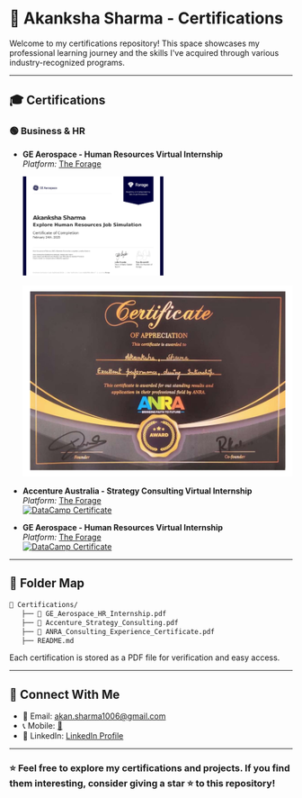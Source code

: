 # 📜 Akanksha Sharma - Certifications

Welcome to my certifications repository! This space showcases my professional learning journey and the skills I've acquired through various industry-recognized programs.

---

## 🎓 **Certifications**

### 🟢 **Business & HR**
- **GE Aerospace - Human Resources Virtual Internship**  
  *Platform:* [The Forage](https://github.com/akankshasharmahr/certificates/GE_Aerospace_HR_Internship.pdf)<br>
  
  <a href="https://github.com/akankshasharmahr/certificates/blob/main/Certifications/GE_Aerospace_HR_Internship" target="_blank">
    <img src="https://github.com/akankshasharmahr/certificates/blob/main/Certifications/thumb/GE_Aerospace_HR_Internship.jpg" alt="DataCamp Certificate" width="250px">
  </a>
 
   [![DataCamp Certificate](https://github.com/akankshasharmahr/certificates/blob/main/Certifications/thumb/ANRA_Consulting_Experience_Certificate.jpg)](https://github.com/akankshasharmahr/certificates/GE_Aerospace_HR_Internship.pdf)

- **Accenture Australia - Strategy Consulting Virtual Internship**  
  *Platform:* [The Forage](https://github.com/akankshasharmahr/certificates/Accenture_Strategy_Consulting.pdf)<br>
   [![DataCamp Certificate](https://github.com/akankshasharmahr/certificates/Certifications/thumb/Accenture_Strategy_Consulting.jpg)](https://github.com/akankshasharmahr/certificates/Accenture_Strategy_Consulting.pdf)
  
- **GE Aerospace - Human Resources Virtual Internship**  
  *Platform:* [The Forage](https://github.com/akankshasharmahr/certificates/ANRA_Consulting_Experience_Certificate.pdf)<br>
    [![DataCamp Certificate](https://github.com/akankshasharmahr/certificates/Certifications/thumb/ANRA_Consulting_Experience_Certificate.jpg)](https://github.com/akankshasharmahr/certificates/ANRA_Consulting_Experience_Certificate.pdf)
---

## 📁 **Folder Map**
```
📂 Certifications/
   ├── 📜 GE_Aerospace_HR_Internship.pdf
   ├── 📜 Accenture_Strategy_Consulting.pdf
   ├── 📜 ANRA_Consulting_Experience_Certificate.pdf
   ├── README.md
```
Each certification is stored as a PDF file for verification and easy access.

---

## 🔗 **Connect With Me**
- 📧 Email: [akan.sharma1006@gmail.com](mailto:hirewithakanksha@gmail.com)
- 📞 Mobile: [📱](tel:+918085448328 )
- 💼 LinkedIn: [LinkedIn Profile](https://www.linkedin.com/in/akankshasharma-hr/)


---

### ⭐ Feel free to explore my certifications and projects. If you find them interesting, consider giving a star ⭐ to this repository!
